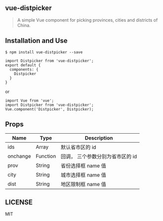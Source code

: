 ## vue-distpicker

> A simple Vue component for picking provinces, cities and districts of China.

## Installation and Use

```
$ npm install vue-distpicker --save
```

```
import Distpicker from 'vue-distpicker';
export default {
  components: {
    Distpicker
  }
}
```

or

```
import Vue from 'vue';
import Distpicker from 'vue-distpicker';
Vue.component('Distpicker', Distpicker);
```
## Props
| Name | Type | Description |
| --- | --- | --- |
| ids | Array | 默认省市区的 id |
| onchange | Function | 回调， 三个参数分别为省市区的 id |
| prov | String | 省份选择框 name 值 |
| city | String | 城市选择框 name 值 |
| dist | String | 地区限制框 name 值 |


## LICENSE

MIT
